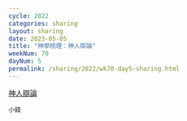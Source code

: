 ```yaml
---
cycle: 2022
categories: sharing
layout: sharing
date: 2023-05-05
title: "神學梳理：神人辯論"
weekNum: 70
dayNum: 5
permalink: /sharing/2022/wk70-day5-sharing.html
---
```

[神人辯論](https://eccseattle.github.io/media/sharing/2022/wk070/2023-05-05-bin.m4a)

`小錢`
